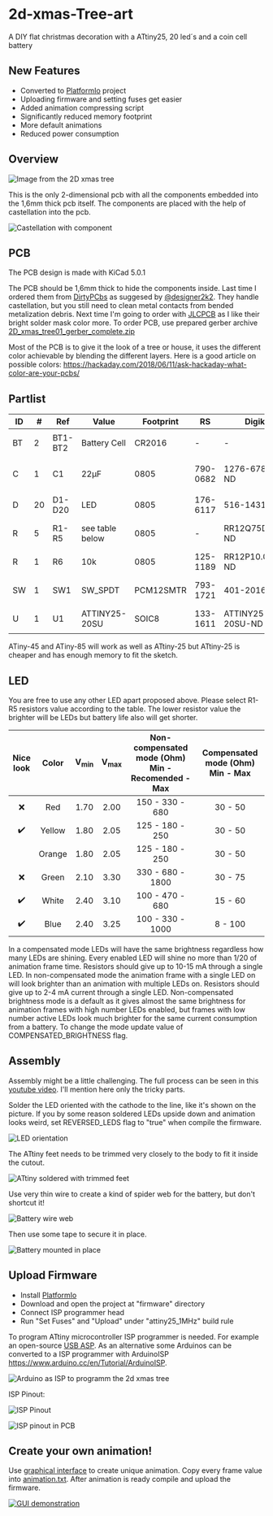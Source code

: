 # 2d-xmas-Tree-art
A DIY flat christmas decoration with a ATtiny25, 20 led´s and a coin cell battery 

## New Features
- Converted to [PlatformIo](https://platformio.org/) project
- Uploading firmware and setting fuses get easier
- Added animation compressing script
- Significantly reduced memory footprint
- More default animations
- Reduced power consumption

## Overview

![Image from the 2D xmas tree](img/2dxmastree_gif.gif)

This is the only 2-dimensional pcb with all the components embedded into the 1,6mm thick pcb itself.
The components are placed with the help of castellation into the pcb. 

![Castellation with component](img/castellation_0805.PNG)

## PCB

The PCB design is made with KiCad 5.0.1

The PCB should be 1,6mm thick to hide the components inside. Last time I ordered them from [DirtyPCbs](https://dirtypcbs.com/) as suggesed by [@designer2k2](https://github.com/designer2k2). They handle castellation, but you still need to clean metal contacts from bended metalization debris. Next time I'm going to order with [JLCPCB](https://jlcpcb.com/) as I like their bright solder mask color more. To order PCB, use prepared gerber archive [2D_xmas_tree01_gerber_complete.zip](https://raw.githubusercontent.com/kasedy/2d-xmas-tree-art/master/pcb-kicad/gerb/2D_xmas_tree01_gerber_complete.zip)

Most of the PCB is to give it the look of a tree or house, it uses the different color achievable by blending the different layers. Here is a good article on possible colors: https://hackaday.com/2018/06/11/ask-hackaday-what-color-are-your-pcbs/

## Partlist

|ID|#|Ref|Value|Footprint|RS|Digikey|Aliexpress|Img|
| --- | --- | --- | --- | --- | --- | --- | --- | --- |
|BT|2|BT1-BT2|Battery Cell|CR2016|-|-|[CR2016](https://www.aliexpress.com/item/32865072812.html)|<img src="./img/partlist/battery.jpg" height="50">|
|C|1|C1|22µF|0805|790-0682|1276-6786-1-ND|[0805 22uF capacitor](https://www.aliexpress.com/item/32374775517.html)|<img src="./img/partlist/capacitor.jpg" height="50">|
|D|20|D1-D20|LED|0805|176-6117|516-1431-1-ND|[0805 LED](https://www.aliexpress.com/item/1206476683.html)|<img src="./img/partlist/led.jpg" height="50">|
|R|5|R1-R5|see table below|0805|-|RR12Q75DCT-ND|[0805 Resistor](https://www.aliexpress.com/item/32865947306.html)|<img src="./img/partlist/resistor.jpg" height="50">|
|R|1|R6|10k|0805|125-1189|RR12P10.0KDCT-ND|[0805 Resistor](https://www.aliexpress.com/item/32865947306.html)|<img src="./img/partlist/resistor.jpg" height="50">|
|SW|1|SW1|SW_SPDT|PCM12SMTR|793-1721|401-2016-1-ND|[MSK-12C02](https://www.aliexpress.com/item/32863424888.html)|<img src="./img/partlist/switch.jpg" height="50">|
|U|1|U1|ATTINY25-20SU|SOIC8|133-1611|ATTINY25-20SU-ND|-|<img src="./img/partlist/attiny.jpg" height="50">|

ATiny-45 and ATiny-85 will work as well as ATtiny-25 but ATtiny-25 is cheaper and has enough memory to fit the sketch.

## LED

You are free to use any other LED apart proposed above. Please select R1-R5 resistors value according to the table. The lower resistor value the brighter will be LEDs but battery life also will get shorter.

| Nice <br> look | Color | V<sub>min</sub> | V<sub>max</sub> | Non-compensated mode (Ohm) <br> Min - Recomended - Max | Compensated mode (Ohm) <br> Min - Max |
| :---: | :---: | :---: | :---: | :---: | :---: |
| :x: | Red | 1.70 | 2.00 | 150 - 330 - 680 | 30 - 50 |
| :heavy_check_mark: | Yellow | 1.80 | 2.05 | 125 - 180 - 250 | 30 - 50 |
| | Orange | 1.80 | 2.05 | 125 - 180 - 250 | 30 - 50 |
| :x: | Green | 2.10 | 3.30 | 330 - 680 - 1800 | 30 - 75 |
| :heavy_check_mark: | White | 2.40 | 3.10 | 100 - 470 - 680 | 15 - 60 |
| :heavy_check_mark: | Blue | 2.40 | 3.25 | 100 - 330 - 1000 | 8 - 100 |

In a compensated mode LEDs will have the same brightness regardless how many LEDs are shining. Every enabled LED will shine no more than 1/20 of animation frame time. Resistors should give up to 10-15 mA through a single LED. In non-compensated mode the animation frame with a single LED on will look brighter than an animation with multiple LEDs on. Resistors should give up to 2-4 mA current through a single LED. Non-compensated brightness mode is a default as it gives almost the same brightness for animation frames with high number LEDs enabled, but frames with low number active LEDs look much brighter for the same current consumption from a battery. To change the mode update value of COMPENSATED_BRIGHTNESS flag.

## Assembly

Assembly might be a little challenging. The full process can be seen in this [youtube video](https://www.youtube.com/watch?v=K6z7--RqQHQ). I'll mention here only the tricky parts.

Solder the LED oriented with the cathode to the line, like it's shown on the picture. If you by some reason soldered LEDs upside down and animation looks weird, set REVERSED_LEDS flag to "true" when compile the firmware.

![LED orientation](https://github.com/designer2k2/2d-xmas-tree/raw/master/img/led_orientation.PNG)

The ATtiny feet needs to be trimmed very closely to the body to fit it inside the cutout.

![ATtiny soldered with trimmed feet](https://github.com/designer2k2/2d-xmas-tree/raw/master/img/attiny_soldered.JPG)

Use very thin wire to create a kind of spider web for the battery, but don't shortcut it!

![Battery wire web](https://github.com/designer2k2/2d-xmas-tree/raw/master/img/batteryweb.jpg)

Then use some tape to secure it in place.

![Battery mounted in place](https://github.com/designer2k2/2d-xmas-tree/raw/master/img/batterymounted.PNG)

## Upload Firmware

- Install [PlatformIo](https://platformio.org/)
- Download and open the project at "firmware" directory
- Connect ISP programmer head
- Run "Set Fuses" and "Upload" under "attiny25_1MHz" build rule

To program ATtiny microcontroller ISP programmer is needed. For example an open-source [USB ASP](https://www.fischl.de/usbasp/). As an alternative some Arduinos can be converted to a ISP programmer with ArduinoISP https://www.arduino.cc/en/Tutorial/ArduinoISP.

![Arduino as ISP to programm the 2d xmas tree](img/2d_xmas_tree_programming.jpg)

ISP Pinout:

![ISP Pinout](https://github.com/designer2k2/2d-xmas-tree/raw/master/img/isp_pinout.PNG)

![ISP pinout in PCB](https://github.com/designer2k2/2d-xmas-tree/raw/master/img/isp_inpcb.PNG)

## Create your own animation!

Use [graphical interface](https://kasedy.github.io/2d-xmas-tree-art/) to create unique animation. Copy every frame value into [animation.txt](firmware/src/animation.txt). After animation is ready compile and upload the firmware.

[![GUI demonstration](img/animation.gif)](https://kasedy.github.io/2d-xmas-tree-art/)
